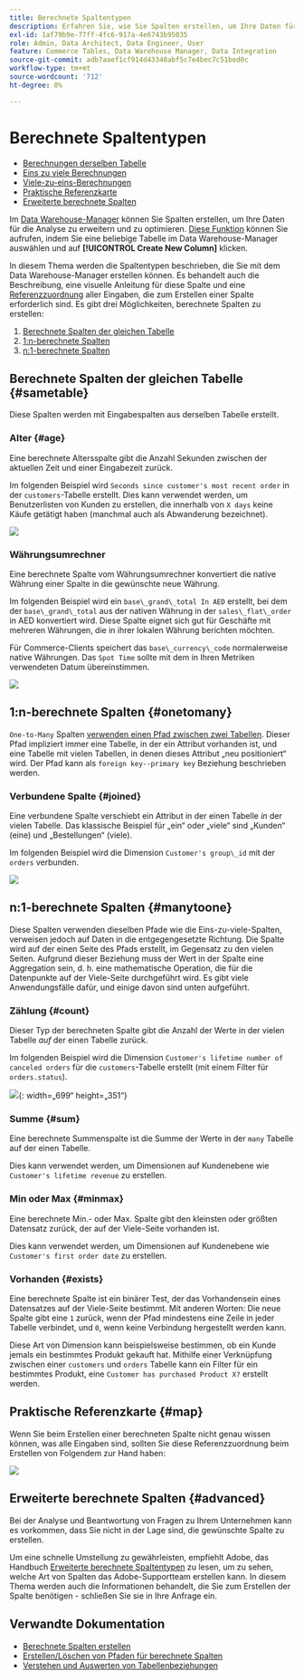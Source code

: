```yaml
---
title: Berechnete Spaltentypen
description: Erfahren Sie, wie Sie Spalten erstellen, um Ihre Daten für die Analyse zu ergänzen und zu optimieren.
exl-id: 1af79b9e-77ff-4fc6-917a-4e6743b95035
role: Admin, Data Architect, Data Engineer, User
feature: Commerce Tables, Data Warehouse Manager, Data Integration
source-git-commit: adb7aaef1cf914d43348abf5c7e4bec7c51bed0c
workflow-type: tm+mt
source-wordcount: '712'
ht-degree: 0%

---
```


# Berechnete Spaltentypen

* [Berechnungen derselben Tabelle](#sametable)
* [Eins zu viele Berechnungen](#onetomany)
* [Viele-zu-eins-Berechnungen](#manytoone)
* [Praktische Referenzkarte](#map)
* [Erweiterte berechnete Spalten](#advanced)

Im [Data Warehouse-Manager](../data-warehouse-mgr/tour-dwm.md) können Sie Spalten erstellen, um Ihre Daten für die Analyse zu erweitern und zu optimieren. [Diese Funktion](../data-warehouse-mgr/creating-calculated-columns.md) können Sie aufrufen, indem Sie eine beliebige Tabelle im Data Warehouse-Manager auswählen und auf **[!UICONTROL Create New Column]** klicken.

In diesem Thema werden die Spaltentypen beschrieben, die Sie mit dem Data Warehouse-Manager erstellen können. Es behandelt auch die Beschreibung, eine visuelle Anleitung für diese Spalte und eine [Referenzzuordnung](#map) aller Eingaben, die zum Erstellen einer Spalte erforderlich sind. Es gibt drei Möglichkeiten, berechnete Spalten zu erstellen:

1. [Berechnete Spalten der gleichen Tabelle](#sametable)
1. [1:n-berechnete Spalten](#onetomany)
1. [n:1-berechnete Spalten](#manytoone)

## Berechnete Spalten der gleichen Tabelle {#sametable}

Diese Spalten werden mit Eingabespalten aus derselben Tabelle erstellt.

### Alter {#age}

Eine berechnete Altersspalte gibt die Anzahl Sekunden zwischen der aktuellen Zeit und einer Eingabezeit zurück.

Im folgenden Beispiel wird `Seconds since customer's most recent order` in der `customers`-Tabelle erstellt. Dies kann verwendet werden, um Benutzerlisten von Kunden zu erstellen, die innerhalb von `X days` keine Käufe getätigt haben (manchmal auch als Abwanderung bezeichnet).

![](../../assets/age.gif)

### Währungsumrechner

Eine berechnete Spalte vom Währungsumrechner konvertiert die native Währung einer Spalte in die gewünschte neue Währung.

Im folgenden Beispiel wird ein `base\_grand\_total In AED` erstellt, bei dem der `base\_grand\_total` aus der nativen Währung in der `sales\_flat\_order` in AED konvertiert wird. Diese Spalte eignet sich gut für Geschäfte mit mehreren Währungen, die in ihrer lokalen Währung berichten möchten.

Für Commerce-Clients speichert das `base\_currency\_code` normalerweise native Währungen. Das `Spot Time` sollte mit dem in Ihren Metriken verwendeten Datum übereinstimmen.

![](../../assets/currency_converter.png)

## 1:n-berechnete Spalten {#onetomany}

`One-to-Many` Spalten [verwenden einen Pfad zwischen zwei Tabellen](../../data-analyst/data-warehouse-mgr/create-paths-calc-columns.md). Dieser Pfad impliziert immer eine Tabelle, in der ein Attribut vorhanden ist, und eine Tabelle mit vielen Tabellen, in denen dieses Attribut „neu positioniert“ wird. Der Pfad kann als `foreign key--primary key` Beziehung beschrieben werden.

### Verbundene Spalte {#joined}

Eine verbundene Spalte verschiebt ein Attribut in der einen Tabelle *in* der vielen Tabelle. Das klassische Beispiel für „ein“ oder „viele“ sind „Kunden“ (eine) und „Bestellungen“ (viele).

Im folgenden Beispiel wird die Dimension `Customer's group\_id` mit der `orders` verbunden.

![](../../assets/joined_column.gif)

## n:1-berechnete Spalten {#manytoone}

Diese Spalten verwenden dieselben Pfade wie die Eins-zu-viele-Spalten, verweisen jedoch auf Daten in die entgegengesetzte Richtung. Die Spalte wird auf der einen Seite des Pfads erstellt, im Gegensatz zu den vielen Seiten. Aufgrund dieser Beziehung muss der Wert in der Spalte eine Aggregation sein, d. h. eine mathematische Operation, die für die Datenpunkte auf der Viele-Seite durchgeführt wird. Es gibt viele Anwendungsfälle dafür, und einige davon sind unten aufgeführt.

### Zählung {#count}

Dieser Typ der berechneten Spalte gibt die Anzahl der Werte in der vielen Tabelle *auf* der einen Tabelle zurück.

Im folgenden Beispiel wird die Dimension `Customer's lifetime number of canceled orders` für die `customers`-Tabelle erstellt (mit einem Filter für `orders.status`).

![](../../assets/many_to_one.gif){: width=„699“ height=„351“}

### Summe {#sum}

Eine berechnete Summenspalte ist die Summe der Werte in der `many` Tabelle auf der einen Tabelle.

Dies kann verwendet werden, um Dimensionen auf Kundenebene wie `Customer's lifetime revenue` zu erstellen.

### Min oder Max {#minmax}

Eine berechnete Min.- oder Max. Spalte gibt den kleinsten oder größten Datensatz zurück, der auf der Viele-Seite vorhanden ist.

Dies kann verwendet werden, um Dimensionen auf Kundenebene wie `Customer's first order date` zu erstellen.

### Vorhanden {#exists}

Eine berechnete Spalte ist ein binärer Test, der das Vorhandensein eines Datensatzes auf der Viele-Seite bestimmt. Mit anderen Worten: Die neue Spalte gibt eine `1` zurück, wenn der Pfad mindestens eine Zeile in jeder Tabelle verbindet, und `0`, wenn keine Verbindung hergestellt werden kann.

Diese Art von Dimension kann beispielsweise bestimmen, ob ein Kunde jemals ein bestimmtes Produkt gekauft hat. Mithilfe einer Verknüpfung zwischen einer `customers` und `orders` Tabelle kann ein Filter für ein bestimmtes Produkt, eine `Customer has purchased Product X?` erstellt werden.

## Praktische Referenzkarte {#map}

Wenn Sie beim Erstellen einer berechneten Spalte nicht genau wissen können, was alle Eingaben sind, sollten Sie diese Referenzzuordnung beim Erstellen von Folgendem zur Hand haben:

![](../../assets/merged_reference_map.png)

## Erweiterte berechnete Spalten {#advanced}

Bei der Analyse und Beantwortung von Fragen zu Ihrem Unternehmen kann es vorkommen, dass Sie nicht in der Lage sind, die gewünschte Spalte zu erstellen.

Um eine schnelle Umstellung zu gewährleisten, empfiehlt Adobe, das Handbuch [Erweiterte berechnete Spaltentypen](../../data-analyst/data-warehouse-mgr/adv-calc-columns.md) zu lesen, um zu sehen, welche Art von Spalten das Adobe-Supportteam erstellen kann. In diesem Thema werden auch die Informationen behandelt, die Sie zum Erstellen der Spalte benötigen - schließen Sie sie in Ihre Anfrage ein.

## Verwandte Dokumentation

* [Berechnete Spalten erstellen](../../data-analyst/data-warehouse-mgr/creating-calculated-columns.md)
* [Erstellen/Löschen von Pfaden für berechnete Spalten](../../data-analyst/data-warehouse-mgr/create-paths-calc-columns.md)
* [Verstehen und Auswerten von Tabellenbeziehungen](../../data-analyst/data-warehouse-mgr/table-relationships.md)
